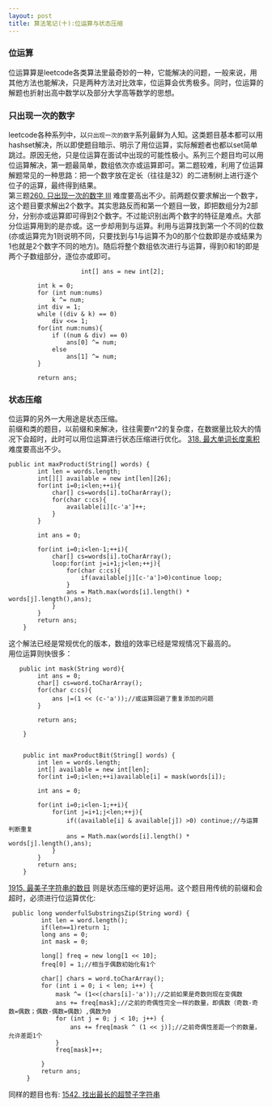 ```yaml
---
layout: post
title: 算法笔记(十):位运算与状态压缩
---
```


### 位运算
位运算算是leetcode各类算法里最奇妙的一种，它能解决的问题，一般来说，用其他方法也能解决，只是两种方法对比效率，位运算会优秀极多。同时，位运算的解题也折射出高中数学以及部分大学高等数学的思想。<br>


### 只出现一次的数字
leetcode各种系列中，以`只出现一次的数字`系列最鲜为人知。这类题目基本都可以用hashset解决，所以即使题目暗示、明示了用位运算，实际解题者也都以set简单跳过。原因无他，只是位运算在面试中出现的可能性极小。系列三个题目均可以用位运算解决，第一题最简单，数组依次亦或运算即可。第二题较难，利用了位运算解题常见的一种思路：把一个数字放在定长（往往是32）的二进制树上进行逐个位子的运算，最终得到结果。<br>
 第三题[260. 只出现一次的数字 III](https://leetcode-cn.com/problems/single-number-iii/) 难度要高出不少。前两题仅要求解出一个数字，这个题目要求解出2个数字。其实思路反而和第一个题目一致，即把数组分为2部分，分别亦或运算即可得到2个数字。不过能识别出两个数字的特征是难点。大部分位运算用到的是亦或。这一步却用到与运算。利用与运算找到第一个不同的位数(亦或运算完为1则说明不同，只要找到与1与运算不为0的那个位数即是亦或结果为1也就是2个数字不同的地方)。随后将整个数组依次进行与运算，得到0和1的即是两个子数组部分，逐位亦或即可。<br>
```
                    int[] ans = new int[2];

        int k = 0;
        for (int num:nums)
            k ^= num;
        int div = 1;
        while ((div & k) == 0)
            div <<= 1;
        for(int num:nums){
            if ((num & div) == 0)
                ans[0] ^= num;
            else
                ans[1] ^= num;
        }

        return ans;
```

### 状态压缩
位运算的另外一大用途是状态压缩。<br>
前缀和类的题目，以前缀和来解决，往往需要n^2的复杂度，在数据量比较大的情况下会超时，此时可以用位运算进行状态压缩进行优化。
[318. 最大单词长度乘积](https://leetcode-cn.com/problems/maximum-product-of-word-lengths/) 难度要高出不少。<br>

```
public int maxProduct(String[] words) {
        int len = words.length;
        int[][] available = new int[len][26];
        for(int i=0;i<len;++i){
            char[] cs=words[i].toCharArray();
            for(char c:cs){
                available[i][c-'a']++;
            }
        }

        int ans = 0;

        for(int i=0;i<len-1;++i){
            char[] cs=words[i].toCharArray();
            loop:for(int j=i+1;j<len;++j){
                for(char c:cs){
                    if(available[j][c-'a']>0)continue loop;
                }
                ans = Math.max(words[i].length() * words[j].length(),ans);
            }
        }
        return ans;
    }
```

这个解法已经是常规优化的版本，数组的效率已经是常规情况下最高的。<br>
用位运算则快很多：

```
   public int mask(String word){
        int ans = 0;
        char[] cs=word.toCharArray();
        for(char c:cs){
            ans |=(1 << (c-'a'));//或运算回避了重复添加的问题
        }

        return ans;

    }


    public int maxProductBit(String[] words) {
        int len = words.length;
        int[] available = new int[len];
        for(int i=0;i<len;++i)available[i] = mask(words[i]);

        int ans = 0;

        for(int i=0;i<len-1;++i){
            for(int j=i+1;j<len;++j){
                if((available[i] & available[j]) >0) continue;//与运算判断重复
                ans = Math.max(words[i].length() * words[j].length(),ans);
            }
        }
        return ans;
    }

```

[1915. 最美子字符串的数目](https://leetcode-cn.com/problems/number-of-wonderful-substrings/) 则是状态压缩的更好运用。这个题目用传统的前缀和会超时，必须进行位运算优化:<br>

```
 public long wonderfulSubstringsZip(String word) {
         int len = word.length();
         if(len==1)return 1;
         long ans = 0;
         int mask = 0;
 
         long[] freq = new long[1 << 10];
         freq[0] = 1;//相当于偶数初始化有1个
 
         char[] chars = word.toCharArray();
         for (int i = 0; i < len; i++) {
             mask ^= (1<<(chars[i]-'a'));//之前如果是奇数则现在变偶数
             ans += freq[mask];//之前的奇偶性完全一样的数量，即偶数（奇数-奇数=偶数；偶数-偶数=偶数）,偶数为0
             for (int j = 0; j < 10; j++) {
                 ans += freq[mask ^ (1 << j)];//之前奇偶性差距一个的数量，允许差距1个
             }
             freq[mask]++;
 
         }
         return ans;
     }

```
同样的题目也有: [1542. 找出最长的超赞子字符串](https://leetcode-cn.com/problems/find-longest-awesome-substring/)